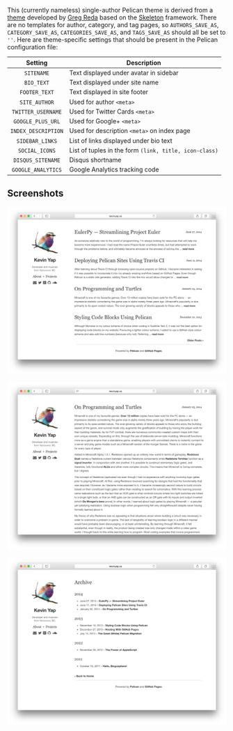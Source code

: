 This (currently nameless) single-author Pelican theme is derived from a [theme](https://github.com/gjreda/gregreda.com/tree/master/theme/simply) developed by [Greg Reda](http://www.gregreda.com) based on the [Skeleton](http://www.getskeleton.com) framework. There are no templates for author, category, and tag pages, so `AUTHORS_SAVE_AS`, `CATEGORY_SAVE_AS`, `CATEGORIES_SAVE_AS`, and `TAGS_SAVE_AS` should all be set to `''`. Here are theme-specific settings that should be present in the Pelican configuration file:

|  Setting            | Description                                            |
|:-------------------:|--------------------------------------------------------|
| `SITENAME`          | Text displayed under avatar in sidebar                 |
| `BIO_TEXT`          | Text displayed under site name                         |
| `FOOTER_TEXT`       | Text displayed in site footer                          |
| `SITE_AUTHOR`       | Used for author `<meta>`                               |
| `TWITTER_USERNAME`  | Used for Twitter Cards `<meta>`                        |
| `GOOGLE_PLUS_URL`   | Used for Google+ `<meta>`                              |
| `INDEX_DESCRIPTION` | Used for description `<meta>` on index page            |
| `SIDEBAR_LINKS`     | List of links displayed under bio text                 |
| `SOCIAL_ICONS`      | List of tuples in the form `(link, title, icon-class)` |
| `DISQUS_SITENAME`   | Disqus shortname                                       |
| `GOOGLE_ANALYTICS`  | Google Analytics tracking code                         |


## Screenshots

![Index Page](screenshots/index.png?raw=true)

![Article](screenshots/article.png?raw=true)

![Archive](screenshots/archive.png?raw=true)
